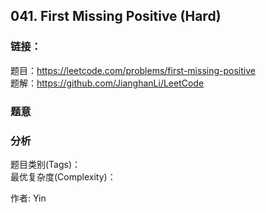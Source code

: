 ## 041. First Missing Positive (Hard)

### **链接**：
题目：https://leetcode.com/problems/first-missing-positive  
题解：https://github.com/JianghanLi/LeetCode

### **题意**



### **分析**  
题目类别(Tags)：  
最优复杂度(Complexity)：  



作者: Yin
